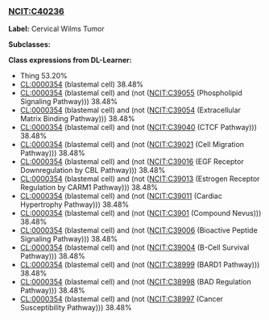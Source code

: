 
### [NCIT:C40236](http://purl.obolibrary.org/obo/NCIT_C40236)
**Label:** Cervical Wilms Tumor

**Subclasses:** 

**Class expressions from DL-Learner:**

- Thing 53.20%
- [CL:0000354](http://purl.obolibrary.org/obo/CL_0000354) (blastemal cell) 38.48%
- [CL:0000354](http://purl.obolibrary.org/obo/CL_0000354) (blastemal cell) and (not ([NCIT:C39055](http://purl.obolibrary.org/obo/NCIT_C39055) (Phospholipid Signaling Pathway))) 38.48%
- [CL:0000354](http://purl.obolibrary.org/obo/CL_0000354) (blastemal cell) and (not ([NCIT:C39054](http://purl.obolibrary.org/obo/NCIT_C39054) (Extracellular Matrix Binding Pathway))) 38.48%
- [CL:0000354](http://purl.obolibrary.org/obo/CL_0000354) (blastemal cell) and (not ([NCIT:C39040](http://purl.obolibrary.org/obo/NCIT_C39040) (CTCF Pathway))) 38.48%
- [CL:0000354](http://purl.obolibrary.org/obo/CL_0000354) (blastemal cell) and (not ([NCIT:C39021](http://purl.obolibrary.org/obo/NCIT_C39021) (Cell Migration Pathway))) 38.48%
- [CL:0000354](http://purl.obolibrary.org/obo/CL_0000354) (blastemal cell) and (not ([NCIT:C39016](http://purl.obolibrary.org/obo/NCIT_C39016) (EGF Receptor Downregulation by CBL Pathway))) 38.48%
- [CL:0000354](http://purl.obolibrary.org/obo/CL_0000354) (blastemal cell) and (not ([NCIT:C39013](http://purl.obolibrary.org/obo/NCIT_C39013) (Estrogen Receptor Regulation by CARM1 Pathway))) 38.48%
- [CL:0000354](http://purl.obolibrary.org/obo/CL_0000354) (blastemal cell) and (not ([NCIT:C39011](http://purl.obolibrary.org/obo/NCIT_C39011) (Cardiac Hypertrophy Pathway))) 38.48%
- [CL:0000354](http://purl.obolibrary.org/obo/CL_0000354) (blastemal cell) and (not ([NCIT:C3901](http://purl.obolibrary.org/obo/NCIT_C3901) (Compound Nevus))) 38.48%
- [CL:0000354](http://purl.obolibrary.org/obo/CL_0000354) (blastemal cell) and (not ([NCIT:C39006](http://purl.obolibrary.org/obo/NCIT_C39006) (Bioactive Peptide Signaling Pathway))) 38.48%
- [CL:0000354](http://purl.obolibrary.org/obo/CL_0000354) (blastemal cell) and (not ([NCIT:C39004](http://purl.obolibrary.org/obo/NCIT_C39004) (B-Cell Survival Pathway))) 38.48%
- [CL:0000354](http://purl.obolibrary.org/obo/CL_0000354) (blastemal cell) and (not ([NCIT:C38999](http://purl.obolibrary.org/obo/NCIT_C38999) (BARD1 Pathway))) 38.48%
- [CL:0000354](http://purl.obolibrary.org/obo/CL_0000354) (blastemal cell) and (not ([NCIT:C38998](http://purl.obolibrary.org/obo/NCIT_C38998) (BAD Regulation Pathway))) 38.48%
- [CL:0000354](http://purl.obolibrary.org/obo/CL_0000354) (blastemal cell) and (not ([NCIT:C38997](http://purl.obolibrary.org/obo/NCIT_C38997) (Cancer Susceptibility Pathway))) 38.48%


